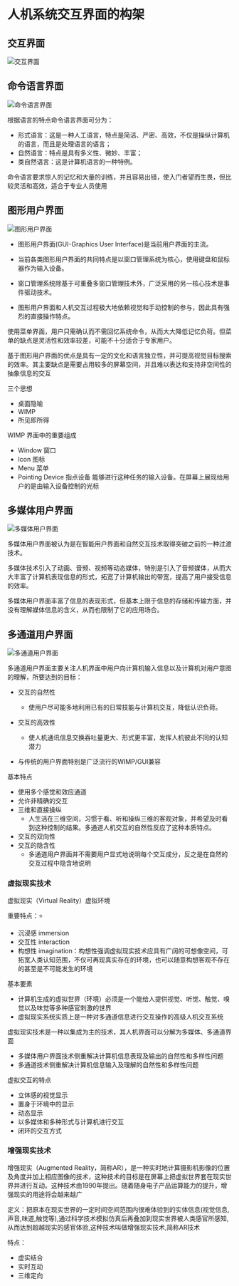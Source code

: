 # 人机系统交互界面的构架

## 交互界面

![交互界面](人机系统交互界面的构架.assets/交互界面.png)

## 命令语言界面

![命令语言界面](人机系统交互界面的构架.assets/命令语言界面.png)

根据语言的特点命令语言界面可分为：

- 形式语言：这是一种人工语言，特点是简洁、严密、高效，不仅是操纵计算机的语言，而且是处理语言的语言；
- 自然语言：特点是具有多义性、微妙、丰富；
- 类自然语言：这是计算机语言的一种特例。

命令语言要求惊人的记忆和大量的训练，并且容易出错，使入门者望而生畏，但比较灵活和高效，适合于专业人员使用

## 图形用户界面

![图形用户界面](人机系统交互界面的构架.assets/图形用户界面.png)

- 图形用户界面(GUI-Graphics User Interface)是当前用户界面的主流。 

- 当前各类图形用户界面的共同特点是以窗口管理系统为核心，使用键盘和鼠标器作为输入设备。

- 窗口管理系统除基于可重叠多窗口管理技术外，广泛采用的另一核心技术是事件驱动技术。

- 图形用户界面和人机交互过程极大地依赖视觉和手动控制的参与，因此具有强烈的直接操作特点。


使用菜单界面，用户只需确认而不需回忆系统命令，从而大大降低记忆负荷。但菜单的缺点是灵活性和效率较差，可能不十分适合于专家用户。

基于图形用户界面的优点是具有一定的文化和语言独立性，并可提高视觉目标搜索的效率。其主要缺点是需要占用较多的屏幕空间，并且难以表达和支持非空间性的抽象信息的交互

三个思想

- 桌面隐喻
- WIMP
- 所见即所得

WIMP 界面中的重要组成

- Window 窗口
- Icon 图标
- Menu 菜单
- Pointing Device 指点设备 能够进行这种任务的输入设备。在屏幕上展现给用户的是由输入设备控制的光标

## 多媒体用户界面

![多媒体用户界面](人机系统交互界面的构架.assets/多媒体用户界面.png)

多媒体用户界面被认为是在智能用户界面和自然交互技术取得突破之前的一种过渡技术。

多媒体技术引入了动画、音频、视频等动态媒体，特别是引入了音频媒体，从而大大丰富了计算机表现信息的形式，拓宽了计算机输出的带宽，提高了用户接受信息的效率。

多媒体用户界面丰富了信息的表现形式，但基本上限于信息的存储和传输方面，并没有理解媒体信息的含义，从而也限制了它的应用场合。

## 多通道用户界面

![多通道用户界面](人机系统交互界面的构架.assets/多通道用户界面.png)

多通道用户界面主要关注人机界面中用户向计算机输入信息以及计算机对用户意图的理解，所要达到的目标：

- 交互的自然性
  - 使用户尽可能多地利用已有的日常技能与计算机交互，降低认识负荷。

- 交互的高效性
  - 使人机通讯信息交换吞吐量更大、形式更丰富，发挥人机彼此不同的认知潜力
- 与传统的用户界面特别是广泛流行的WIMP/GUI兼容

基本特点

- 使用多个感觉和效应通道
- 允许非精确的交互
- 三维和直接操纵
  - 人生活在三维空间，习惯于看、听和操纵三维的客观对象，并希望及时看到这种控制的结果。多通道人机交互的自然性反应了这种本质特点。
- 交互的双向性
- 交互的隐含性
  - 多通道用户界面并不需要用户显式地说明每个交互成分，反之是在自然的交互过程中隐含地说明

### 虚拟现实技术

虚拟现实（Virtual Reality）虚拟环境

重要特点：:star:

- 沉浸感 immersion
- 交互性 interaction
- 构想性 imagination：构想性强调虚拟现实技术应具有广阔的可想像空间，可拓宽人类认知范围，不仅可再现真实存在的环境，也可以随意构想客观不存在的甚至是不可能发生的环境

基本要素

- 计算机生成的虚拟世界（环境）必须是一个能给人提供视觉、听觉、触觉、嗅觉以及味觉等多种感官刺激的世界
- 虚拟现实系统实质上是一种对多通道信息进行交互操作的高级人机交互系统

虚拟现实技术是一种以集成为主的技术，其人机界面可以分解为多媒体、多通道界面

- 多媒体用户界面技术侧重解决计算机信息表现及输出的自然性和多样性问题
- 多通道技术侧重解决计算机信息输入及理解的自然性和多样性问题

虚拟交互的特点

- 立体感的视觉显示
- 置身于环境中的显示
- 动态显示
- 以多媒体和多种形式与计算机进行交互
- 闭环的交互方式

### 增强现实技术

增强现实（Augmented Reality，简称AR），是一种实时地计算摄影机影像的位置及角度并加上相应图像的技术，这种技术的目标是在屏幕上把虚拟世界套在现实世界并进行互动。这种技术由1990年提出。随着随身电子产品运算能力的提升，增强现实的用途将会越来越广

定义：把原本在现实世界的一定时间空间范围内很难体验到的实体信息(视觉信息,声音,味道,触觉等),通过科学技术模拟仿真后再叠加到现实世界被人类感官所感知,从而达到超越现实的感官体验,这种技术叫做增强现实技术,简称AR技术

特点：

- 虚实结合
- 实时互动
- 三维定向